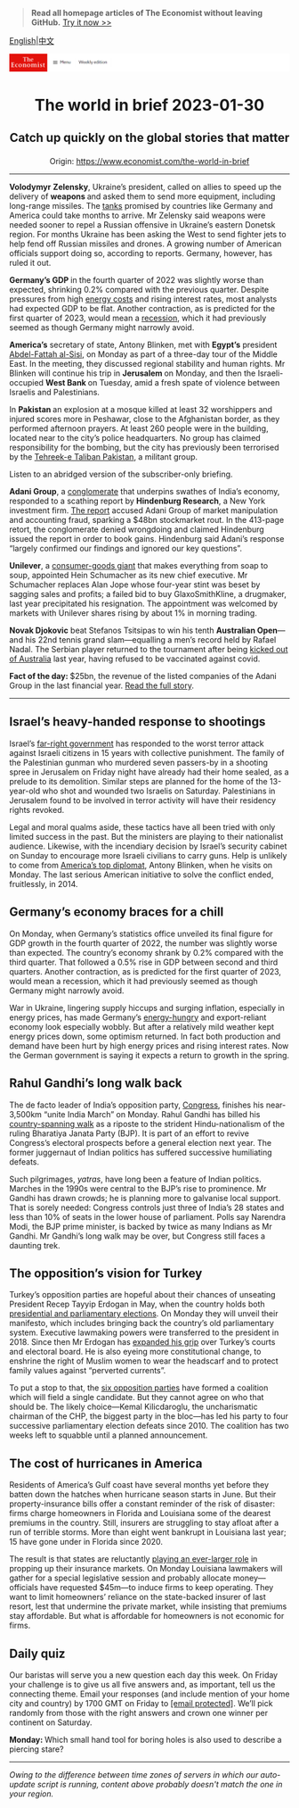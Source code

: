 > **Read all homepage articles of The Economist without leaving GitHub.** [Try it now >>](https://arielherself.github.io/te)

[English](https://github.com/arielherself/espresso/blob/main/README.md)|[中文](https://github-com.translate.goog/arielherself/espresso/blob/main/README.md?_x_tr_sl=en&_x_tr_tl=zh-CN&_x_tr_hl=zh-CN&_x_tr_pto=wapp)



![The Economist](menubar.png)

# <p align="center">The world in brief 2023-01-30</p>

## <p align="center">Catch up quickly on the global stories that matter</p>

<p align="center">Origin: <a href="https://www.economist.com/the-world-in-brief">https://www.economist.com/the-world-in-brief</a><hr>

<strong>Volodymyr</strong> <strong>Zelensky</strong>, Ukraine’s president, called on allies to speed up the delivery of <strong>weapons </strong>and asked them to send more equipment, including long-range missiles. The [tanks](https://www.economist.com/the-economist-explains/2023/01/25/what-makes-germanys-leopard-2-tank-the-best-fit-for-ukraine) promised by countries like Germany and America could take months to arrive. Mr Zelensky said weapons were needed sooner to repel a Russian offensive in Ukraine’s eastern Donetsk region. For months Ukraine has been asking the West to send fighter jets to help fend off Russian missiles and drones. A growing number of American officials support doing so, according to reports. Germany, however, has ruled it out.

<strong>Germany’s GDP </strong>in the fourth quarter of 2022 was slightly worse than expected, shrinking 0.2% compared with the previous quarter. Despite pressures from high [energy costs](https://www.economist.com/briefing/2022/11/24/the-costs-and-consequences-of-europes-energy-crisis-are-growing) and rising interest rates, most analysts had expected GDP to be flat. Another contraction, as is predicted for the first quarter of 2023, would mean a [recession](https://www.economist.com/the-world-ahead/2022/11/18/why-a-global-recession-is-inevitable-in-2023), which it had previously seemed as though Germany might narrowly avoid.

<strong>America’s</strong> secretary of state, Antony Blinken, met with <strong>Egypt’s</strong> president [Abdel-Fattah al-Sisi](https://www.economist.com/middle-east-and-africa/2023/01/24/a-crisis-of-confidence-in-egypt), on Monday as part of a three-day tour of the Middle East. In the meeting, they discussed regional stability and human rights. Mr Blinken will continue his trip in <strong>Jerusalem </strong>on Monday, and then the Israeli-occupied <strong>West Bank </strong>on Tuesday, amid a fresh spate of violence between Israelis and Palestinians.

In <strong>Pakistan </strong>an explosion at a mosque killed at least 32 worshippers and injured scores more in Peshawar, close to the Afghanistan border, as they performed afternoon prayers. At least 260 people were in the building, located near to the city’s police headquarters. No group has claimed responsibility for the bombing, but the city has previously been terrorised by the [Tehreek-e Taliban Pakistan](https://www.economist.com/asia/2023/01/05/pakistan-and-china-find-they-have-little-leverage-with-the-taliban), a militant group.

Listen to an abridged version of the subscriber-only briefing.

<strong>Adani Group</strong>, a [conglomerate](https://www.economist.com/business/2023/01/26/hindenburgs-critique-of-the-adani-empire) that underpins swathes of India’s economy, responded to a scathing report by <strong>Hindenburg Research</strong>, a New York investment firm. [The report](https://www.economist.com/business/2023/01/27/a-short-seller-rattles-gautam-adanis-empire) accused Adani Group of market manipulation and accounting fraud, sparking a $48bn stockmarket rout. In the 413-page retort, the conglomerate denied wrongdoing and claimed Hindenburg issued the report in order to book gains. Hindenburg said Adani’s response “largely confirmed our findings and ignored our key questions”.

<strong>Unilever</strong>, a [consumer-goods giant](https://www.economist.com/business/2022/09/29/unilevers-problems-will-not-go-away-with-its-boss) that makes everything from soap to soup, appointed Hein Schumacher as its new chief executive. Mr Schumacher replaces Alan Jope whose four-year stint was beset by sagging sales and profits; a failed bid to buy GlaxoSmithKline, a drugmaker, last year precipitated his resignation. The appointment was welcomed by markets with Unilever shares rising by about 1% in morning trading.

<strong>Novak Djokovic</strong> beat Stefanos Tsitsipas to win his tenth <strong>Australian Open</strong>—and his 22nd tennis grand slam—equalling a men’s record held by Rafael Nadal. The Serbian player returned to the tournament after being [kicked out of Australia](https://www.economist.com/asia/2022/01/22/novak-djokovics-deportation-from-australia-sets-a-troubling-precedent) last year, having refused to be vaccinated against covid.

<strong>Fact of the day: </strong>$25bn, the revenue of the listed companies of the Adani Group in the last financial year. [Read the full story](https://www.economist.com/business/2023/01/27/a-short-seller-rattles-gautam-adanis-empire).

----------

## Israel’s heavy-handed response to shootings

Israel’s [far-right government](https://www.economist.com/middle-east-and-africa/2022/12/29/israels-new-government-is-the-most-right-wing-ever) has responded to the worst terror attack against Israeli citizens in 15 years with collective punishment. The family of the Palestinian gunman who murdered seven passers-by in a shooting spree in Jerusalem on Friday night have already had their home sealed, as a prelude to its demolition. Similar steps are planned for the home of the 13-year-old who shot and wounded two Israelis on Saturday. Palestinians in Jerusalem found to be involved in terror activity will have their residency rights revoked.

Legal and moral qualms aside, these tactics have all been tried with only limited success in the past. But the ministers are playing to their nationalist audience. Likewise, with the incendiary decision by Israel’s security cabinet on Sunday to encourage more Israeli civilians to carry guns. Help is unlikely to come from [America’s top diplomat](https://www.economist.com/middle-east-and-africa/2022/06/16/joe-bidens-middle-east-policy-looks-a-lot-like-his-predecessors), Antony Blinken, when he visits on Monday. The last serious American initiative to solve the conflict ended, fruitlessly, in 2014.

## Germany’s economy braces for a chill

On Monday, when Germany’s statistics office unveiled its final figure for GDP growth in the fourth quarter of 2022, the number was slightly worse than expected. The country’s economy shrank by 0.2% compared with the third quarter. That followed a 0.5% rise in GDP between second and third quarters. Another contraction, as is predicted for the first quarter of 2023, would mean a recession, which it had previously seemed as though Germany might narrowly avoid.  
  
 War in Ukraine, lingering supply hiccups and surging inflation, especially in energy prices, has made Germany’s [energy-hungry](https://www.economist.com/business/2022/09/11/germany-faces-a-looming-threat-of-deindustrialisation) and export-reliant economy look especially wobbly. But after a relatively mild weather kept energy prices down, some optimism returned. In fact both production and demand have been hurt by high energy prices and rising interest rates. Now the German government is saying it expects a return to growth in the spring.

## Rahul Gandhi’s long walk back

The de facto leader of India’s opposition party, [Congress](https://www.economist.com/asia/2022/10/06/indias-congress-party-seems-determined-to-prove-its-critics-right), finishes his near-3,500km “unite India March” on Monday. Rahul Gandhi has billed his [country-spanning walk](https://www.economist.com/asia/2023/01/26/relaunching-rahul-gandhi-again) as a riposte to the strident Hindu-nationalism of the ruling Bharatiya Janata Party (BJP). It is part of an effort to revive Congress’s electoral prospects before a general election next year. The former juggernaut of Indian politics has suffered successive humiliating defeats.

Such pilgrimages, <em>yatras</em>, have long been a feature of Indian politics. Marches in the 1990s were central to the BJP’s rise to prominence. Mr Gandhi has drawn crowds; he is planning more to galvanise local support. That is sorely needed: Congress controls just three of India’s 28 states and less than 10% of seats in the lower house of parliament. Polls say Narendra Modi, the BJP prime minister, is backed by twice as many Indians as Mr Gandhi. Mr Gandhi’s long walk may be over, but Congress still faces a daunting trek.

## The opposition’s vision for Turkey

Turkey’s opposition parties are hopeful about their chances of unseating President Recep Tayyip Erdogan in May, when the country holds both [presidential and parliamentary elections](https://www.economist.com/special-report/2023/01/16/turkey-faces-a-crucial-election-this-summer). On Monday they will unveil their manifesto, which includes bringing back the country’s old parliamentary system. Executive lawmaking powers were transferred to the president in 2018. Since then Mr Erdogan has [expanded his grip](https://www.economist.com/leaders/2023/01/19/turkey-could-be-on-the-brink-of-dictatorship) over Turkey’s courts and electoral board. He is also eyeing more constitutional change, to enshrine the right of Muslim women to wear the headscarf and to protect family values against “perverted currents”.

To put a stop to that, the [six opposition parties](https://www.economist.com/special-report/2023/01/16/the-turkish-opposition-faces-big-obstacles-to-winning-the-election) have formed a coalition which will field a single candidate. But they cannot agree on who that should be. The likely choice—Kemal Kilicdaroglu, the uncharismatic chairman of the CHP, the biggest party in the bloc—has led his party to four successive parliamentary election defeats since 2010. The coalition has two weeks left to squabble until a planned announcement.

## The cost of hurricanes in America

Residents of America’s Gulf coast have several months yet before they batten down the hatches when hurricane season starts in June. But their property-insurance bills offer a constant reminder of the risk of disaster: firms charge homeowners in Florida and Louisiana some of the dearest premiums in the country. Still, insurers are struggling to stay afloat after a run of terrible storms. More than eight went bankrupt in Louisiana last year; 15 have gone under in Florida since 2020.

The result is that states are reluctantly [playing an ever-larger role](https://www.economist.com/united-states/2022/10/06/floridas-government-subsidises-people-living-in-hurricane-zones) in propping up their insurance markets. On Monday Louisiana lawmakers will gather for a special legislative session and probably allocate money—officials have requested $45m—to induce firms to keep operating. They want to limit homeowners’ reliance on the state-backed insurer of last resort, lest that undermine the private market, while insisting that premiums stay affordable. But what is affordable for homeowners is not economic for firms.

## Daily quiz

Our baristas will serve you a new question each day this week. On Friday your challenge is to give us all five answers and, as important, tell us the connecting theme. Email your responses (and include mention of your home city and country) by 1700 GMT on Friday to [<span class="__cf_email__" data-cfemail="ecbd998596a99f9c9e899f9f83ac898f83828381859f98c28f8381">[email&#160;protected]</span>](https://mail.google.com/mail/?view=cm&amp;fs=1&amp;tf=1&amp;to=QuizEspresso@economist.com). We’ll pick randomly from those with the right answers and crown one winner per continent on Saturday.

<strong>Monday: </strong>Which small hand tool for boring holes is also used to describe a piercing stare?

----------

*Owing to the difference between time zones of servers in which our auto-update script is running, content above probably doesn't match the one in your region.*
